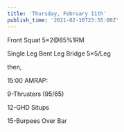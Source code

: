 ```yaml
---
title: 'Thursday, February 11th'
publish_time: '2021-02-10T23:55:00Z'
---
```


Front Squat 5×2\@85%1RM

Single Leg Bent Leg Bridge 5×5/Leg

then,

15:00 AMRAP:

9-Thrusters (95/65)

12-GHD Situps

15-Burpees Over Bar
